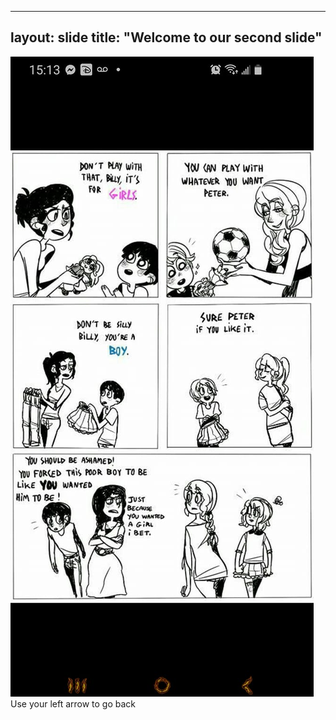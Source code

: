 -----
layout: slide
title: "Welcome to our second slide"
-----
![meme](forced_your_boy_2be_like_you.jpg)
Use your left arrow to go back
